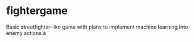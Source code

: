 # fightergame
Basic streetfighter-like game with plans to implement machine learning into enemy actions.a
